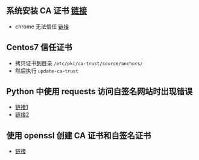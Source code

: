 ## 系统安装 CA 证书 [链接](https://www.bounca.org/tutorials/install_root_certificate.html)
- chrome 无法信任 [链接](https://stackoverflow.com/questions/7580508/getting-chrome-to-accept-self-signed-localhost-certificate)

## Centos7 信任证书

- 拷贝证书到目录 `/etc/pki/ca-trust/source/anchors/`
- 然后执行 `update-ca-trust`

## Python 中使用 requests 访问自签名网站时出现错误

- [链接1](https://unix.stackexchange.com/questions/90450/adding-a-self-signed-certificate-to-the-trusted-list)
- [链接2](https://stackoverflow.com/questions/30405867/how-to-get-python-requests-to-trust-a-self-signed-ssl-certificate)

## 使用 openssl 创建 CA 证书和自签名证书 
- [链接](https://docs.azure.cn/zh-cn/articles/azure-operations-guide/application-gateway/aog-application-gateway-howto-create-self-signed-cert-via-openssl#%E5%88%9B%E5%BB%BA%E8%87%AA%E7%AD%BE-ca-%E8%AF%81%E4%B9%A6)

